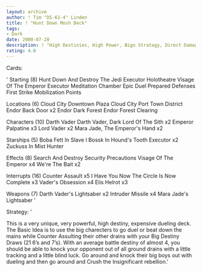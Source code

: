 ```yaml
---
layout: archive
author: ! Tim "DS-61-4" Linden
title: ! "Hunt Down Mosh Deck"
tags:
- Dark
date: 2000-07-28
description: ! "High Destinies, High Power, Bigo Stratagy, Direct Damage and Dueling. What else do you want in a deck?"
rating: 4.0
---
```

Cards: 

'
Starting (8)
Hunt Down And Destroy The Jedi
Executor Holotheatre
Visage Of The Emperor
Executor Meditation Chamber
Epic Duel
Prepared Defenses
First Strike
Mobilization Points

Locations (6)
Cloud City Downtown Plaza
Cloud City Port Town District
Endor Back Door x2
Endor Dark Forest
Endor Forest Clearing


Characters (10)
Darth Vader
Darth Vader, Dark Lord Of The Sith x2
Emperor Palpatine x3
Lord Vader x2
Mara Jade, The Emperor's Hand x2

Starships (5)
Boba Fett In Slave I
Bossk In Hound's Tooth
Executor x2
Zuckuss In Mist Hunter

Effects (8)
Search And Destroy
Security Precautions
Visage Of The Emperor x4
We're The Bait x2

Interrupts (16)
Counter Assault x5
I Have You Now
The Circle Is Now Complete x3
Vader's Obsession x4
Elis Helrot x3

Weapons (7)
Darth Vader's Lightsaber x2
Intruder Missile x4
Mara Jade's Lightsaber
'

Strategy: '

This is a very unique, very powerful, high destiny, expensive dueling deck. The Basic Idea is to use the big charecters to go duel or beat down the mains while Counter Assulting their other drains with your Big Destiny Draws (21 6&#8217;s and 7&#8217;s). With an average battle destiny of almost 4, you should be able to knock your opponent out of all ground drains with a little tracking and a little blind luck. Go around and knock their big boys out with dueling and then go around and Crush the Insignificant rebellion.'